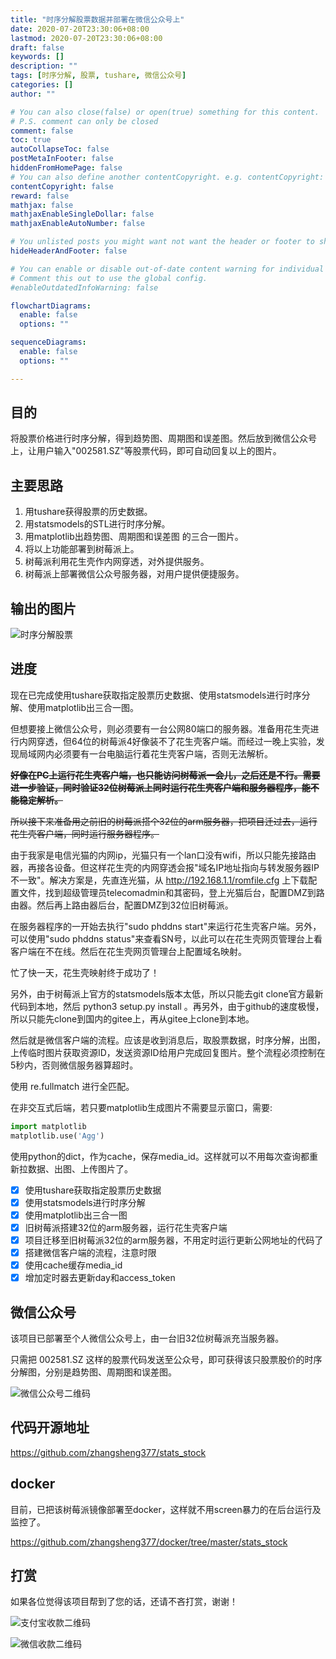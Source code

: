 ```yaml
---
title: "时序分解股票数据并部署在微信公众号上"
date: 2020-07-20T23:30:06+08:00
lastmod: 2020-07-20T23:30:06+08:00
draft: false
keywords: []
description: ""
tags: [时序分解, 股票, tushare, 微信公众号]
categories: []
author: ""

# You can also close(false) or open(true) something for this content.
# P.S. comment can only be closed
comment: false
toc: true
autoCollapseToc: false
postMetaInFooter: false
hiddenFromHomePage: false
# You can also define another contentCopyright. e.g. contentCopyright: "This is another copyright."
contentCopyright: false
reward: false
mathjax: false
mathjaxEnableSingleDollar: false
mathjaxEnableAutoNumber: false

# You unlisted posts you might want not want the header or footer to show
hideHeaderAndFooter: false

# You can enable or disable out-of-date content warning for individual post.
# Comment this out to use the global config.
#enableOutdatedInfoWarning: false

flowchartDiagrams:
  enable: false
  options: ""

sequenceDiagrams: 
  enable: false
  options: ""

---
```

## 目的

将股票价格进行时序分解，得到趋势图、周期图和误差图。然后放到微信公众号上，让用户输入"002581.SZ"等股票代码，即可自动回复以上的图片。

## 主要思路

1. 用tushare获得股票的历史数据。
2. 用statsmodels的STL进行时序分解。
3. 用matplotlib出趋势图、周期图和误差图 的三合一图片。
4. 将以上功能部署到树莓派上。
5. 树莓派利用花生壳作内网穿透，对外提供服务。
6. 树莓派上部署微信公众号服务器，对用户提供便捷服务。

## 输出的图片

![时序分解股票](/images/stats_stock.png)

## 进度

现在已完成使用tushare获取指定股票历史数据、使用statsmodels进行时序分解、使用matplotlib出三合一图。

但想要接上微信公众号，则必须要有一台公网80端口的服务器。准备用花生壳进行内网穿透，但64位的树莓派4好像装不了花生壳客户端。而经过一晚上实验，发现局域网内必须要有一台电脑运行着花生壳客户端，否则无法解析。

~~**好像在PC上运行花生壳客户端，也只能访问树莓派一会儿，之后还是不行。需要进一步验证，同时验证32位树莓派上同时运行花生壳客户端和服务器程序，能不能稳定解析。**~~

~~所以接下来准备用之前旧的树莓派搭个32位的arm服务器，把项目迁过去，运行花生壳客户端，同时运行服务器程序。~~

由于我家是电信光猫的内网ip，光猫只有一个lan口没有wifi，所以只能先接路由器，再接各设备。但这样花生壳的内网穿透会报"域名IP地址指向与转发服务器IP不一致"。解决方案是，先直连光猫，从 <http://192.168.1.1/romfile.cfg> 上下载配置文件，找到超级管理员telecomadmin和其密码，登上光猫后台，配置DMZ到路由器。然后再上路由器后台，配置DMZ到32位旧树莓派。

在服务器程序的一开始去执行"sudo phddns start"来运行花生壳客户端。另外，可以使用"sudo phddns status"来查看SN号，以此可以在花生壳网页管理台上看客户端在不在线。然后在花生壳网页管理台上配置域名映射。

忙了快一天，花生壳映射终于成功了！

另外，由于树莓派上官方的statsmodels版本太低，所以只能去git clone官方最新代码到本地，然后 python3 setup.py install 。再另外，由于github的速度极慢，所以只能先clone到国内的gitee上，再从gitee上clone到本地。

然后就是微信客户端的流程。应该是收到消息后，取股票数据，时序分解，出图，上传临时图片获取资源ID，发送资源ID给用户完成回复图片。整个流程必须控制在5秒内，否则微信服务器算超时。

使用 re.fullmatch 进行全匹配。

在非交互式后端，若只要matplotlib生成图片不需要显示窗口，需要:

```python
import matplotlib
matplotlib.use('Agg')
```

使用python的dict，作为cache，保存media_id。这样就可以不用每次查询都重新拉数据、出图、上传图片了。

- [x] 使用tushare获取指定股票历史数据
- [x] 使用statsmodels进行时序分解
- [x] 使用matplotlib出三合一图
- [x] 旧树莓派搭建32位的arm服务器，运行花生壳客户端
- [x] 项目迁移至旧树莓派32位的arm服务器，不用定时运行更新公网地址的代码了
- [x] 搭建微信客户端的流程，注意时限
- [x] 使用cache缓存media_id
- [x] 增加定时器去更新day和access_token

## 微信公众号

该项目已部署至个人微信公众号上，由一台旧32位树莓派充当服务器。

只需把 002581.SZ 这样的股票代码发送至公众号，即可获得该只股票股价的时序分解图，分别是趋势图、周期图和误差图。

![微信公众号二维码](/images/qrcode_for_gh_52186fb6ad9e_258.jpg)

## 代码开源地址

<https://github.com/zhangsheng377/stats_stock>

## docker

目前，已把该树莓派镜像部署至docker，这样就不用screen暴力的在后台运行及监控了。

<https://github.com/zhangsheng377/docker/tree/master/stats_stock>

## 打赏

如果各位觉得该项目帮到了您的话，还请不吝打赏，谢谢！

![支付宝收款二维码](/images/alipay_20200801211208.png)

![微信收款二维码](/images/money_weixin_20200719212002.png)
